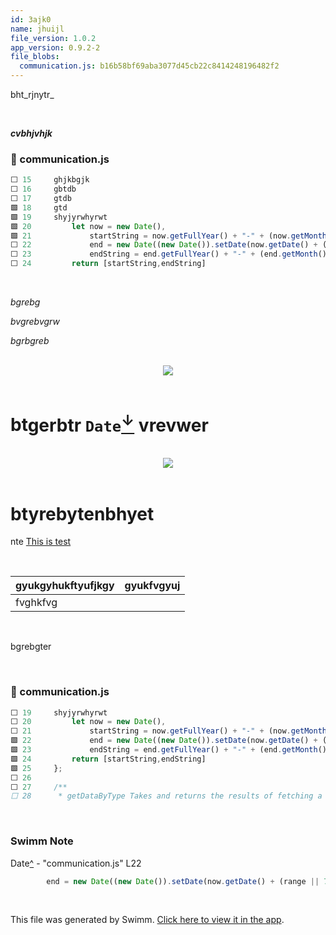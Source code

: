 ```yaml
---
id: 3ajk0
name: jhuijl
file_version: 1.0.2
app_version: 0.9.2-2
file_blobs:
  communication.js: b16b58bf69aba3077d45cb22c8414248196482f2
---
```


bht_rjnytr_

<br/>

**_cvbhjvhjk_**
<!-- NOTE-swimm-snippet: the lines below link your snippet to Swimm -->
### 📄 communication.js
```javascript
⬜ 15     ghjkbgjk
⬜ 16     gbtdb
⬜ 17     gtdb
🟩 18     gtd
🟩 19     shyjyrwhyrwt
🟩 20         let now = new Date(),
🟩 21             startString = now.getFullYear() + "-" + (now.getMonth() + 1) + "-" + (now.getDate()),
⬜ 22             end = new Date((new Date()).setDate(now.getDate() + (range || 7))),
⬜ 23             endString = end.getFullYear() + "-" + (end.getMonth() + 1) + "-" + (end.getDate());
⬜ 24         return [startString,endString]
```

<br/>

_bgrebg_

_bvgrebvgrw_

_bgrbgreb_

<br/>

<div align="center"><img src="https://firebasestorage.googleapis.com/v0/b/swimm-dev-content/o/function%20()%20%7B%20%5Bnative%20code%5D%20%7D%2F7f354c59-014b-418e-9b19-7fe53474c937.png?alt=media&token=4a4a3d61-4efd-40b8-a439-f6803896afc3" style="width:'50%'"/></div>

<br/>

# bt**gerbtr `Date`[<sup id="Z1fKYTE">↓</sup>](#f-Z1fKYTE) vrevwer**

<br/>

<div align="center"><img src="https://media4.giphy.com/media/tqj4m9BRURayxQAIW9/giphy.gif?cid=d56c4a8b5wxohz5o2j9mfxam6ti5c23xdiq4e3axt4hw399l&rid=giphy.gif&ct=g" style="width:'50%'"/></div>

<br/>

# **btyrebytenbhyet**

nte [This is test](this-is-test.pxlrd.sw.md)

<br/>

|gyukgyhukftyufjkgy|gyukfvgyuj|
|------------------|----------|
|fvghkfvg          |<br>      |

<br/>

bgrebgter

<br/>

<!-- NOTE-swimm-snippet: the lines below link your snippet to Swimm -->
### 📄 communication.js
```javascript
⬜ 19     shyjyrwhyrwt
⬜ 20         let now = new Date(),
⬜ 21             startString = now.getFullYear() + "-" + (now.getMonth() + 1) + "-" + (now.getDate()),
🟩 22             end = new Date((new Date()).setDate(now.getDate() + (range || 7))),
🟩 23             endString = end.getFullYear() + "-" + (end.getMonth() + 1) + "-" + (end.getDate());
🟩 24         return [startString,endString]
🟩 25     };
⬜ 26     
⬜ 27     /**
⬜ 28      * getDataByType Takes and returns the results of fetching a specific API route
```

<br/>

<!-- THIS IS AN AUTOGENERATED SECTION. DO NOT EDIT THIS SECTION DIRECTLY -->
### Swimm Note

<span id="f-Z1fKYTE">Date</span>[^](#Z1fKYTE) - "communication.js" L22
```javascript
        end = new Date((new Date()).setDate(now.getDate() + (range || 7))),
```

<br/>

This file was generated by Swimm. [Click here to view it in the app](http://localhost:5000/repos/ls4DA2fLasmQuEbT4ipw/docs/3ajk0).